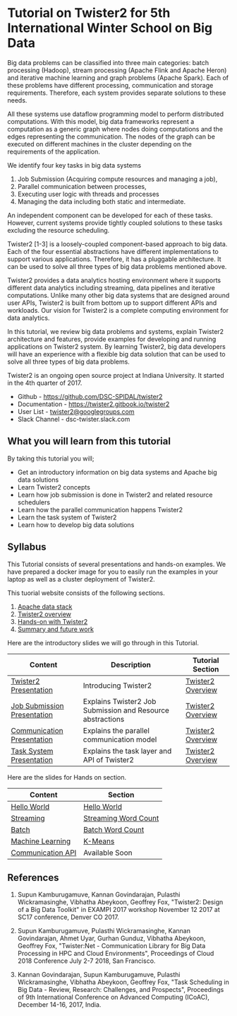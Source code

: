 # Tutorial on Twister2 for 5th International Winter School on Big Data

Big data problems can be classified into three main categories: batch processing (Hadoop), stream processing (Apache Flink and Apache Heron) and iterative machine learning and graph problems (Apache Spark). Each of these problems have different processing, communication and storage requirements. Therefore, each system provides separate solutions to these needs.

All these systems use dataflow programming model to perform distributed computations. With this model, big data frameworks represent a computation as a generic graph where nodes doing computations and the edges representing the communication. The nodes of the graph can be executed on different machines in the cluster depending on the requirements of the application.

We identify four key tasks in big data systems

1. Job Submission (Acquiring compute resources and managing a job),
2. Parallel communication between processes,
2. Executing user logic with threads and processes
4. Managing the data including both static and intermediate.

An independent component can be developed for each of these tasks. However, current systems provide tightly coupled solutions to these tasks excluding the resource scheduling.

Twister2 [1-3] is a loosely-coupled component-based approach to big data. Each of the four essential abstractions have different implementations to support various applications. Therefore, it has a pluggable architecture. It can be used to solve all three types of big data problems mentioned above.

Twister2 provides a data analytics hosting environment where it supports different data analytics
including streaming, data pipelines and iterative computations. Unlike many other big data systems that are designed around user APIs, Twister2 is built from bottom
up to support different APIs and workloads. Our vision for Twister2 is a complete computing environment for data analytics.


In this tutorial, we review big data problems and systems, explain Twister2 architecture and features,
provide examples for developing and running applications on Twister2 system. By learning Twister2,
big data developers will have an experience with a flexible big data solution that can be used to
solve all three types of big data problems.

Twister2 is an ongoing open source project at Indiana University. It started in the 4th quarter of 2017.

* Github - https://github.com/DSC-SPIDAL/twister2
* Documentation - https://twister2.gitbook.io/twister2
* User List -  twister2@googlegroups.com
* Slack Channel - dsc-twister.slack.com

## What you will learn from this tutorial

By taking this tutorial you will;

 * Get an introductory information on big data systems and Apache big data solutions
 * Learn Twister2 concepts
 * Learn how job submission is done in Twister2 and related resource schedulers
 * Learn how the parallel communication happens Twister2
 * Learn the task system of Twister2
 * Learn how to develop big data solutions


## Syllabus

This Tutorial consists of several presentations and hands-on examples. We have prepared a docker image for you to easily 
run the examples in your laptop as well as a cluster deployment of Twister2.  

This tuorial website consists of the following sections.

1. [Apache data stack](big-data-stack.md)
2. [Twister2 overview](twister2-overview.md)
3. [Hands-on with Twister2](developing.md)
4. [Summary and future work](conclusion.md)

Here are the introductory slides we will go through in this Tutorial.

| Content | Description | Tutorial Section |
| ------------- | ------------- | ----------- |
| [Twister2 Presentation](https://docs.google.com/presentation/d/1FcoMfEd5g4cwR9K47PwIwvuioPPxdI9xgjVro2ipSTQ/edit?usp=sharing) | Introducing Twister2 | [Twister2 Overview](twister2-overview.md) |
| [Job Submission Presentation](https://docs.google.com/presentation/d/1Qs-eV9hTgyNRrDSvC5iCc2EmeUKQFtiVlTrTUZpsoAM/edit?usp=sharing)  | Explains Twister2 Job Submission and Resource abstractions  | [Twister2 Overview](twister2-overview.md#job-submission) |
| [Communication Presentation](https://docs.google.com/presentation/d/1-rSL3SIFp03YgU8hTJcGMNdSJev8gQwhyTgS3FbYaqk/edit?usp=sharing) | Explains the parallel communication model  | [Twister2 Overview](twister2-overview.md#communication) |
| [Task System Presentation](https://docs.google.com/presentation/d/1CpeBgKcM5NnIB0EdR0L5oWtfZdSG7kNlcEzyZPW8nuI/edit?usp=sharing) | Explains the task layer and API of Twister2 | [Twister2 Overview](twister2-overview.md#task-system) |

Here are the slides for Hands on section.

| Content | Section |
| ------------- | ------------- |
| [Hello World](https://docs.google.com/presentation/d/1ZMeO5aofZZNKwoR66N6b4hzSJqlGlbWgZLOq8Ie6vl0/edit?usp=sharing) | [Hello World](developing.md#hello-world-example) |
| [Streaming](https://docs.google.com/presentation/d/17uDBBlQxqzLx3m_inOM9svYvANCEwF2nN1KUYDoqInM/edit?usp=sharing)  | [Streaming Word Count](developing.md#streaming-wordcount-example) |
| [Batch](https://docs.google.com/presentation/d/1hpBcy_-m5AuVJJxPdhX_5hnIVB4vUkiB6My0STp-dLA/edit?usp=sharing) | [Batch Word Count](developing.md#batch-wordcount-example)  |
| [Machine Learning](https://docs.google.com/presentation/d/1-AZXo3KjPEk7E-k7_Z5lSKdPk_9R4D8w9PgNrijQeUU/edit?usp=sharing) | [K-Means](developing.md#machine-learning-example-kmeans) |
| [Communication API]()| Available Soon|


## References

1. Supun Kamburugamuve, Kannan Govindarajan, Pulasthi Wickramasinghe, Vibhatha Abeykoon, Geoffrey Fox, "Twister2: Design of a Big Data Toolkit" in  EXAMPI 2017 workshop November 12 2017 at SC17  conference, Denver CO 2017.

2. Supun Kamburugamuve, Pulasthi Wickramasinghe, Kannan Govindarajan, Ahmet Uyar, Gurhan Gunduz, Vibhatha Abeykoon, Geoffrey Fox, "Twister:Net - Communication Library for Big Data Processing in HPC and Cloud Environments", Proceedings of Cloud 2018 Conference July 2-7 2018, San Francisco.

3. Kannan Govindarajan, Supun Kamburugamuve, Pulasthi Wickramasinghe, Vibhatha Abeykoon, Geoffrey Fox, "Task Scheduling in Big Data - Review, Research: Challenges, and Prospects", Proceedings of 9th International Conference on Advanced Computing (ICoAC), December 14-16, 2017, India.
